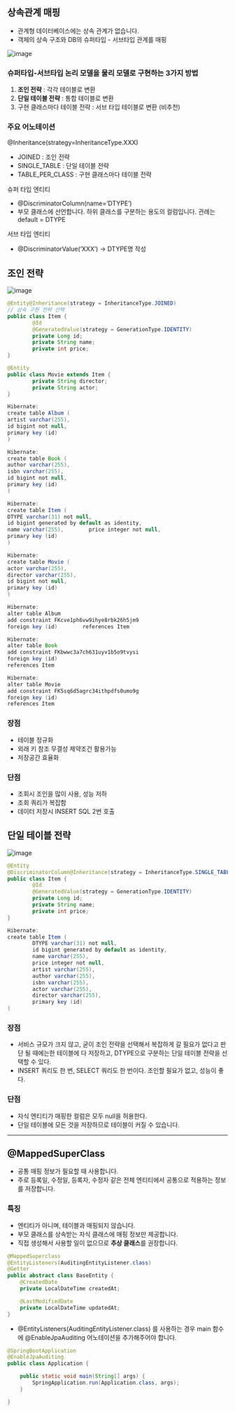 ## 상속관계 매핑

- 관계형 데이터베이스에는 상속 관계가 없습니다.
- 객체의 상속 구조와 DB의 슈퍼타입 - 서브타입 관계를 매핑

![image](https://github.com/kylo-dev/Spring-Jpa-Study/assets/103489352/4f267ceb-e58a-495f-999a-752f2c6e37a2)


### 슈퍼타입-서브타입 논리 모델을 물리 모델로 구현하는 3가지 방법

1. **조인 전략** : 각각 테이블로 변환
2. **단일 테이블 전략** : 통합 테이블로 변환
3. 구현 클래스마다 테이블 전략 : 서브 타입 테이블로 변환 (비추천)

### 주요 어노테이션

@Inheritance(strategy=InheritanceType.XXX)

- JOINED : 조인 전략
- SINGLE_TABLE : 단일 테이블 전략
- TABLE_PER_CLASS : 구현 클래스마다 테이블 전략

슈퍼 타입 엔티티

- @DiscriminatorColumn(name=’DTYPE’)
- 부모 클래스에 선언합니다. 하위 클래스를 구분하는 용도의 컬럼입니다. 관례는 default = DTYPE

서브 타입 엔티티

- @DiscriminatorValue(’XXX’) → DTYPE명 작성

## 조인 전략

![image](https://github.com/kylo-dev/Spring-Jpa-Study/assets/103489352/bb39077e-b107-4b44-9699-d7d579646e26)


```java
@Entity@Inheritance(strategy = InheritanceType.JOINED) 
// 상속 구현 전략 선택
public class Item {    
		@Id    
		@GeneratedValue(strategy = GenerationType.IDENTITY)    
		private Long id;    
		private String name;    
		private int price;
}

```

```java
@Entity
public class Movie extends Item {    
		private String director;    
		private String actor;
}

```

```java
Hibernate:     
create table Album (       
artist varchar(255),        
id bigint not null,        
primary key (id)    
)

Hibernate:     
create table Book (       
author varchar(255),        
isbn varchar(255),        
id bigint not null,        
primary key (id)    
)

Hibernate:     
create table Item (       
DTYPE varchar(31) not null,        
id bigint generated by default as identity,        
name varchar(255),        price integer not null,        
primary key (id)    
)

Hibernate:     
create table Movie (       
actor varchar(255),        
director varchar(255),        
id bigint not null,        
primary key (id)    
)

Hibernate:     
alter table Album        
add constraint FKcve1ph6vw9ihye8rbk26h5jm9        
foreign key (id)        references Item

Hibernate:     
alter table Book        
add constraint FKbwwc3a7ch631uyv1b5o9tvysi        
foreign key (id)        
references Item

Hibernate:     
alter table Movie        
add constraint FK5sq6d5agrc34ithpdfs0umo9g        
foreign key (id)        
references Item

```

### 장점

- 테이블 정규화
- 외래 키 참조 무결성 제약조건 활용가능
- 저장공간 효율화

### 단점

- 조회시 조인을 많이 사용, 성능 저하
- 조회 쿼리가 복잡함
- 데이터 저장시 INSERT SQL 2번 호출

## 단일 테이블 전략

![image](https://github.com/kylo-dev/Spring-Jpa-Study/assets/103489352/2b41914f-00ce-4e45-98cd-019a0a8102e7)


```java
@Entity
@DiscriminatorColumn@Inheritance(strategy = InheritanceType.SINGLE_TABLE)
public class Item {    
		@Id    
		@GeneratedValue(strategy = GenerationType.IDENTITY)    
		private Long id;    
		private String name;    
		private int price;
}
```

```java
Hibernate:     
create table Item (       
		DTYPE varchar(31) not null,        
		id bigint generated by default as identity,        
		name varchar(255),        
		price integer not null,        
		artist varchar(255),        
		author varchar(255),        
		isbn varchar(255),        
		actor varchar(255),        
		director varchar(255),        
		primary key (id)    
)
```

### 장점

- 서비스 규모가 크지 않고, 굳이 조인 전략을 선택해서 복잡하게 갈 필요가 없다고 판단 될 때에는한 테이블에 다 저장하고, DTYPE으로 구분하는 단일 테이블 전략을 선택할 수 있다.
- INSERT 쿼리도 한 번, SELECT 쿼리도 한 번이다. 조인할 필요가 없고, 성능이 좋다.

### 단점

- 자식 엔티티가 매핑한 컬럼은 모두 null을 허용한다.
- 단일 테이블에 모든 것을 저장하므로 테이블이 커질 수 있습니다.

---

## @MappedSuperClass

- 공통 매핑 정보가 필요할 때 사용합니다.
- 주로 등록일, 수정일, 등록자, 수정자 같은 전체 엔티티에서 공통으로 적용하는 정보를 저장합니다.

### 특징

- 엔티티가 아니며, 테이블과 매핑되지 않습니다.
- 부모 클래스를 상속받는 자식 클래스에 매핑 정보만 제공합니다.
- 직접 생성해서 사용할 일이 없으므로 **추상 클래스**를 권장합니다.

```java
@MappedSuperclass
@EntityListeners(AuditingEntityListener.class)
@Getter
public abstract class BaseEntity {
    @CreatedDate
    private LocalDateTime createdAt;

    @LastModifiedDate
    private LocalDateTime updatedAt;
}
```

- @EntityListeners(AuditingEntityListener.class) 를 사용하는 경우 main 함수에 @EnableJpaAuditing 어노테이션을 추가해주어야 합니다.

```java
@SpringBootApplication
@EnableJpaAuditing
public class Application {

	public static void main(String[] args) {
		SpringApplication.run(Application.class, args);
	}

}
```

